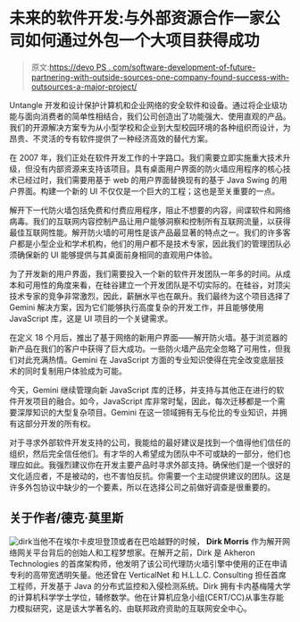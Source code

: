 # 未来的软件开发:与外部资源合作一家公司如何通过外包一个大项目获得成功

> 原文:[https://devo PS . com/software-development-of-future-partnering-with-outside-sources-one-company-found-success-with-outsources-a-major-project/](https://devops.com/software-development-of-the-future-partnering-with-outside-sources-how-one-company-found-success-with-outsourcing-a-major-project/)

Untangle 开发和设计保护计算机和企业网络的安全软件和设备。通过将企业级功能与面向消费者的简单性相结合，我们公司创造出了功能强大、使用直观的产品。我们的开源解决方案专为从小型学校和企业到大型校园环境的各种组织而设计，为昂贵、不灵活的专有软件提供了一种经济高效的替代方案。

在 2007 年，我们正处在软件开发工作的十字路口。我们需要立即实施重大技术升级，但没有内部资源来支持该项目。具有桌面用户界面的防火墙应用程序的核心技术已经过时，我们需要用基于 web 的用户界面替换现有的基于 Java Swing 的用户界面。构建一个新的 UI 不仅仅是一个巨大的工程；这也是至关重要的一点。

解开下一代防火墙包括免费和付费应用程序，阻止不想要的内容，间谍软件和网络病毒。我们的互联网内容控制产品让用户能够洞察和控制所有互联网流量，以获得最佳互联网性能。解开防火墙的可用性是该产品最显著的特点之一。我们的许多客户都是小型企业和学术机构，他们的用户都不是技术专家，因此我们的管理团队必须确保新的 UI 能够提供与其桌面前身相同的直观用户体验。

为了开发新的用户界面，我们需要投入一个新的软件开发团队一年多的时间。从成本和可用性的角度来看，在硅谷建立一个开发团队是不切实际的。在硅谷，对顶尖技术专家的竞争非常激烈，因此，薪酬水平也在飙升。我们最终为这个项目选择了 Gemini 解决方案，因为它们能够执行高度复杂的开发工作，并且能够使用 JavaScript 库，这是 UI 项目的一个关键需求。

在定义 18 个月后，推出了基于网络的新用户界面——解开防火墙。基于浏览器的新产品在我们的客户中获得了巨大成功。一些防火墙产品完全忽略了可用性，但我们对此充满热情。Gemini 在 JavaScript 方面的专业知识使得在完全改变底层技术的同时复制用户体验成为可能。

今天，Gemini 继续管理向新 JavaScript 库的迁移，并支持与其他正在进行的软件开发项目的融合。如今，JavaScript 库非常时髦，因此，每次迁移都是一个需要深厚知识的大型复杂项目。Gemini 在这一领域拥有无与伦比的专业知识，并拥有这部分开发的所有权。

对于寻求外部软件开发支持的公司，我能给的最好建议是找到一个值得他们信任的组织，然后完全信任他们。有才华的人希望成为团队中不可或缺的一部分，他们也理应如此。我强烈建议你在开发主要产品时寻求外部支持。确保他们是一个很好的文化适应者，不是被动的，也不害怕反抗。你需要一个主动提供建议的团队。这是许多外包协议中缺少的一个要素，所以在选择公司之前做好调查是很重要的。

## 关于作者/德克·莫里斯

![dirk](../Images/6ca2a7ba271f4158bcd5aba01a5b0a2f.png)当他不在埃尔卡皮坦登顶或者在巴哈越野的时候， **Dirk Morris** 作为解开网络网关平台背后的创始人和工程梦想家。在解开之前，Dirk 是 Akheron Technologies 的首席架构师，他发明了该公司代理防火墙引擎中使用的正在申请专利的高带宽透明矢量。他还曾在 VerticalNet 和 H.L.L.C. Consulting 担任首席工程师，开发基于 Java 的分布式监控和入侵检测系统。Dirk 拥有卡内基梅隆大学的计算机科学学士学位，辅修数学。他在计算机应急小组(CERT/CC)从事生存能力模拟研究，这是该大学著名的、由联邦政府资助的互联网安全中心。